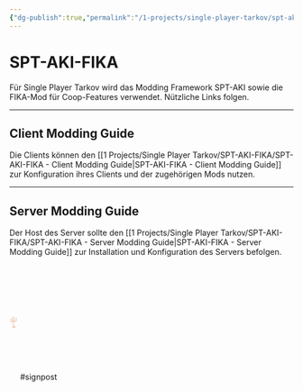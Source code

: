 ```yaml
---
{"dg-publish":true,"permalink":"/1-projects/single-player-tarkov/spt-aki-fika/spt-aki-fika/","tags":["gardenEntry"],"created":"2024-11-23T16:50:14.000+01:00","updated":"2024-11-23T17:27:39.145+01:00"}
---
```


# SPT-AKI-FIKA
Für Single Player Tarkov wird das Modding Framework SPT-AKI sowie die FIKA-Mod für Coop-Features verwendet. Nützliche Links folgen.

---
## Client Modding Guide
Die Clients können den [[1 Projects/Single Player Tarkov/SPT-AKI-FIKA/SPT-AKI-FIKA - Client Modding Guide\|SPT-AKI-FIKA - Client Modding Guide]] zur Konfiguration ihres Clients und der zugehörigen Mods nutzen.

---
## Server Modding Guide
Der Host des Server sollte den [[1 Projects/Single Player Tarkov/SPT-AKI-FIKA/SPT-AKI-FIKA - Server Modding Guide\|SPT-AKI-FIKA - Server Modding Guide]] zur Installation und Konfiguration des Servers befolgen.
<?xml version="1.0" encoding="UTF-8"?><!-- Created with Inkscape (http://www.inkscape.org/) --><svg xmlns="http://www.w3.org/2000/svg" xmlns:cc="http://creativecommons.org/ns#" xmlns:dc="http://purl.org/dc/elements/1.1/" xmlns:rdf="http://www.w3.org/1999/02/22-rdf-syntax-ns#" width="15" height="205" version="1.0" viewBox="0 0 150 205"> <path d="m72.081 0.01698c-3.5743 0.18464-7.2167 1.8773-6.5265 5.1526l-2.7478 21.226 1.0991 4.7393-44.307 6.5946c1.0507 4.4382 3.0159 8.6939 2.4048 13.464l3.9832 3.2973 6.5946-0.13629 0.41327 14.15-10.305 3.5039c-0.10771 7.0519 0.92984 10.806 0.82433 17.86 0.82653 2.3675 2.0268 2.8445 4.1898 3.3655l1.0991-0.27478 1.031 12.022 4.1898 1.9916 17.724-0.54955 12.983-3.915-0.13849 21.707c-3.2533 13.372-3.7479 26.746-0.41106 40.117v9.8238c-2.8797 0.42426-5.6252 2.5587-8.1048 4.0513-2.2708 3.5457-3.0203 7.3816-5.634 10.789-4.3041 4.5063-9.9161 11.365-3.7084 14.354 5.834-0.0879 13.139-3.4952 17.858-6.5946 2.8555 1.6487 5.7813 2.8797 9.0698 2.1323 4.6558 3.8029 10.362 5.4296 16.348 6.111 5.2911-0.10991 9.0412-4.3744 14.15-4.946 4.0711 0.96721 3.6336-1.3629 4.2601-5.3636-3.6776-7.9795-8.2059-10.96-15.801-13.457 0.74519-7.9531-6.6342-10.09-13.6-10.512l-1.031-63.335c0.23301-2.7851 1.1299-6.5529 1.2376-9.2742l38.401-11.609 10.991 2.9544 1.6487-10.03-2.7478-6.6628-2.8181-1.9916 4.3964-1.6487 1.3057-18.617-3.161-2.4048 2.4752-0.68804-3.6424-19.302h-0.48137l-15.66-0.34292-2.1301-0.89247-2.9544-0.13849-1.7872-0.89248-6.5243 0.48141-17.243 2.5411-0.96282-25.073c0.83092-2.6378-2.6752-3.9634-6.2495-3.7787zm0.68584 1.3057c2.9412 0.0835 5.3966 1.5717 3.3655 4.8756l1.4442 23.152-11.266 1.442-1.442-2.6796 2.8841-21.019c-3.3303-3.6622 1.2332-5.878 5.0141-5.7703zm2.9544 5.7022c-2.3301 0.91665-4.7481 2.6928-6.7331 0.13629l-0.41107 0.82432c2.695 4.691 4.2403 1.9036 6.5946 0.41107zm26.928 19.92 0.54955 0.48141c-1.0068 0.18025-19.59 3.4798-38.675 6.9375l-41.421 5.7022c1.741 3.9832 2.5785 8.3268 2.8159 12.914l-2.6796-2.1301c0.8551-5.6626-1.3541-8.2631-2.1301-12.297l75.427-11.195zm1.0991 0.13629 3.9854 0.54955 1.9212 0.68804 10.923 0.13849-10.51 0.68584-5.8384-1.9234s-0.40887 0.0681-0.41326 0.0681zm0.34292 1.5124 4.7415 1.9234-9.138 3.1588 5.4955 1.4442-23.217 6.5946-2.6796-0.06815-0.27478 0.96062-9.8919 2.8159c-0.28797-1.1694-0.7364-2.2532-1.5102-2.8159l-4.8778 4.603-0.82433 0.27478-4.7393-4.8097-1.4442 6.5265-5.4955 1.5805-4.8075-4.8097-0.27478-0.13629 3.7084 5.357-7.2805 2.0619v0.06814l-14.288-0.13628c-0.26598-4.1502-0.75838-8.1861-2.473-11.611 13.312-1.7212 27.462-3.5105 40.667-5.9066 19.397-3.5149 38.205-7.0013 38.605-7.076zm21.433 0.89247 1.6487 16.35-10.303 3.915v0.27478l-38.607 9.4105c-0.16487-0.18025-0.31874-0.3715-0.48141-0.54955-0.84631 0.22642-1.4904 0.64627-1.9916 1.1672l-11.884 2.9544-0.6177-1.6487c-0.9782 0.68144-1.9608 1.6157-2.9544 2.473l-3.0907 0.75618c-0.36271-0.17366-0.75619-0.34292-0.75619-0.34292l-0.27477 0.13629c0.033 0.20443 0.0945 0.30995 0.13628 0.48141l-7.4168 1.7849 0.27257 0.68804 7.2827-1.8553c0.987 2.3653 3.4974 0.16047 5.7022-1.3739l0.61769-0.20663 0.68584 2.1301 3.8469-1.9234 7.5574 3.3677c0.56714-2.0927 1.4904-4.7218 2.4048-6.665l2.6774 3.3677 2.8862-3.9172-0.41106-0.68584-2.3367 1.7168c-0.47921-0.42645-0.93204-0.90346-1.3739-1.3739l38.126-9.549v0.34292l12.708 0.54955-2.5411 16.625-13.053 6.3199-68.969 14.014-0.0681-0.13848-15.456 3.3676-0.27478-17.656 19.92-5.8384-0.20443-1.3057-0.0703-0.20443-11.059 1.1672-0.48141-12.708 5.5659-1.5805h-0.41327l6.5946-1.9234 2.5411 3.7084 4.6712-4.2579 0.20663-1.5102 4.0535-1.1694 2.7478 2.8181c0.77597-1.5827 1.5915-2.9984 2.473-4.3283l1.9916-0.54955 1.1672 2.2664 10.373 1.3739 1.7168-7.2827 9.4105 1.719-1.0288 3.6402c2.5895 1.3145 5.1152 0.07254 7.6234-0.89247l-0.27258-0.27478c-1.2288 0.54076-4.1612-0.29896-5.4274 0.13629l1.9234-4.6712-10.373-0.34292 23.492-6.7309-5.7-1.3057 9.3424-3.161zm-19.302 8.3818-3.4336 2.7478-5.7022-1.9234-0.54955 0.27478 7.0738 4.8778 2.8862-5.8406zm3.8469 0.41107-0.54955 0.82433c-0.42205 2.2488 1.475 3.8447 2.884 5.3592l0.54955-0.68804zm-31.118 4.603-1.2376 4.3964-8.0367 1.031c-0.16926-0.77817-0.27697-1.7146-0.48141-2.6115zm-21.846 1.7168 3.2292 3.2973-3.7787 1.0991zm9.9623 0.20663 0.54955 1.031-1.5805 0.41106c0.33633-0.4902 0.65946-0.96941 1.031-1.442zm-4.7415 2.8159-0.13629 0.13849-0.0681-0.06814zm63.612 0.89247 2.473 1.9256-8.5862-0.41326zm-70.343 1.031-0.13849 0.75618-3.6402 2.0597-1.3057-1.3035zm-19.852 4.7415-0.0703 14.15-1.442-0.20663-0.54955-13.875zm67.045 1.3717-2.3367 1.9938-4.5349-0.6177-3.2973 3.227 0.27697 0.13849 3.4336-1.9234 4.7393 1.5102 2.1982-2.6796 3.2973 0.48141v-0.96062zm-27.616 5.1526c-0.71662 1.1211-1.0749 2.5477-1.5805 3.9172l-6.2517-1.9256zm-9.8238 2.473-1.0288 0.89467-0.20663-0.54955zm-6.3199 1.5805c-0.18025 0.13629-0.3693 0.29016-0.54955 0.41326-2e-3 -0.02198-0.2462-0.14948-0.34292-0.20663zm41.562 2.3345-4.6031 3.9854-6.8012-2.2664-2.6115 3.3655-3.5017-2.4048-3.4358 5.5637-5.5637-0.96062v0.41106l6.2517 3.5039 3.4336-6.6628 3.2973 3.5721 2.9544-3.7787 6.4561 2.1301 5.0845-6.0451zm-53.034 0.41326-20.263 5.0823 0.34292 18.755c-1.1079-0.21102-2.1696-1.4222-3.0225-1.8553 0-1.5519-0.16707-16.188-0.13849-17.586l11.198-3.4336v0.68584zm76.115 3.5039 1.785 1.7849-8.3114 0.68804zm-9.549 3.4336 0.13629 0.41326h11.611l3.7765 5.2207-1.8553 8.0366-11.059-2.5411-65.329 19.234h-15.456l-2.1301-10.167 11.611-5.7703-0.13849-0.20663 40.531-8.3818-2.1301 8.107-14.77-0.54955-1.7849 1.8553-2.0619-1.3057-6.5265 5.4274-4.669-0.13849-0.27698 0.41327 5.2911 2.3345 5.357-6.388 2.5411 2.0619 2.3367-3.0247 15.937 0.54955 1.7872-7.6937 7.0738 2.9544 12.433-6.1814-0.13629-0.54955-12.433 4.3964-7.419-2.4048zm-54.544 0.41326-8.1048 4.6031-5.1526-2.2686v0.54955l5.2889 4.1898 7.076-5.4955 2.6796 5.2911 3.2973-4.5349 2.884 2.5411 2.473-3.3655-0.54955-0.41106-2.6093 1.9916-2.6796-2.1301-2.3367 2.4048zm-16.623 14.425-10.58 4.3964-2.6774-0.89247zm-12.158 4.3964 1.6487 1.3739 1.3035 10.099-2.7478-0.68804zm46.231 5.0163c-0.08353 2.5565-0.18245 5.124-0.48141 7.83l0.27478 74.464c-4.9636 2.5719-6.8254 8.1224-4.3964 16.08-2.3829 1.0332-4.0909-0.43964-6.3199-3.0995l0.27478-28.917c-3.5369-13.649-3.3852-27.018-0.34292-40.667l0.89247-22.67zm1.9916 72.745c2.3807-0.10991 4.7811 0.63308 6.8694 1.9234l-3.0225 3.6402 0.82433 0.54955 3.915-2.884c1.941 1.6618 3.4292 3.7919 3.915 6.1132-1.464-0.45503-3.0137-0.90347-4.5327-1.3035-3.0335-0.29896-5.7241-0.0506-7.9685 0.6177zm-14.838 4.192-0.27478 18.755c-1.5805 1.231-4.4382 2.9236-7.4871 4.3964 0.56494-3.4512 0.78696-7.4299 3.4336-10.991l-0.27478-0.1319c-3.5985 3.737-5.5878 7.8036-5.4955 12.222-2.6378 1.0991-5.2603 1.9124-7.2123 1.9124-4.2799-2.1762 1.0332-8.2433 3.5721-11.123 3.5743-2.5499 4.1788-7.2145 5.7703-11.057 1.985-1.2684 5.6802-2.9412 7.9685-3.9832zm22.67 6.0451c1.2002 0.20883 2.4114 0.44843 3.6402 0.75398l1.8553 8.6588-4.946 4.1766 0.47921 4.88 0.27477-0.13189 0.20664-4.1106 4.2579-3.9348 4.3283 4.1986 3.4358 0.4836-0.13848-0.41766-2.6796-1.231-3.9832-3.8469-0.13629-7.83c5.911 1.9388 11.391 5.2361 13.6 11.061-0.41107 2.5719-7e-3 3.4732-2.3367 3.3633-5.2933 0.0879-9.3974 3.7809-14.288 5.3636-9.6941-1.0771-13.741-4.1766-16.348-5.5615-3.8293-10.529 3.3545-15.853 12.778-15.875z" fill="#ce5600" fill-rule="evenodd" stroke-width="2.1982"/></svg> #signpost 